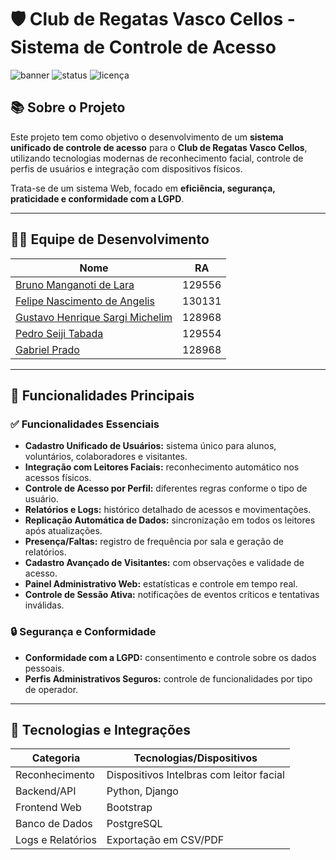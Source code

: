 # 🛡️ Club de Regatas Vasco Cellos - Sistema de Controle de Acesso

![banner](https://img.shields.io/badge/Sistema-Seguro%20e%20Centralizado-blue.svg)
![status](https://img.shields.io/badge/Status-Em%20Desenvolvimento-yellow.svg)
![licença](https://img.shields.io/badge/Licença-MIT-green.svg)

## 📚 Sobre o Projeto

Este projeto tem como objetivo o desenvolvimento de um **sistema unificado de controle de acesso** para o **Club de Regatas Vasco Cellos**, utilizando tecnologias modernas de reconhecimento facial, controle de perfis de usuários e integração com dispositivos físicos.

Trata-se de um sistema Web, focado em **eficiência, segurança, praticidade e conformidade com a LGPD**.

---

## 👨‍💻 Equipe de Desenvolvimento

| Nome                             | RA       |
|----------------------------------|----------|
| [Bruno Manganoti de Lara](mailto:ra129556@uem.br) | 129556 |
| [Felipe Nascimento de Angelis](mailto:ra130131@uem.br)     | 130131   |
| [Gustavo Henrique Sargi Michelim](mailto:ra128968@uem.br)  | 128968   |
| [Pedro Seiji Tabada](mailto:ra129554@uem.br)     | 129554   |
| [Gabriel Prado](mailto:ra128272@uem.br) | 128968   |

---

## 🚀 Funcionalidades Principais

### ✅ Funcionalidades Essenciais

- **Cadastro Unificado de Usuários:** sistema único para alunos, voluntários, colaboradores e visitantes.
- **Integração com Leitores Faciais:** reconhecimento automático nos acessos físicos.
- **Controle de Acesso por Perfil:** diferentes regras conforme o tipo de usuário.
- **Relatórios e Logs:** histórico detalhado de acessos e movimentações.
- **Replicação Automática de Dados:** sincronização em todos os leitores após atualizações.
- **Presença/Faltas:** registro de frequência por sala e geração de relatórios.
- **Cadastro Avançado de Visitantes:** com observações e validade de acesso.
- **Painel Administrativo Web:** estatísticas e controle em tempo real.
- **Controle de Sessão Ativa:** notificações de eventos críticos e tentativas inválidas.

### 🔒 Segurança e Conformidade

- **Conformidade com a LGPD:** consentimento e controle sobre os dados pessoais.
- **Perfis Administrativos Seguros:** controle de funcionalidades por tipo de operador.

---

## 📐 Tecnologias e Integrações

| Categoria          | Tecnologias/Dispositivos                     |
|-------------------|---------------------------------------------|
| Reconhecimento    | Dispositivos Intelbras com leitor facial    |
| Backend/API       | Python, Django                              |
| Frontend Web      | Bootstrap                                   |
| Banco de Dados    | PostgreSQL                                  |
| Logs e Relatórios | Exportação em CSV/PDF                       |
